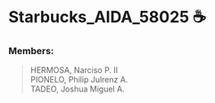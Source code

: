 # Starbucks_AIDA_58025 ☕

### Members:
> HERMOSA, Narciso P. II <br> PIONELO, Philip Julrenz A. <br> TADEO, Joshua Miguel A.
